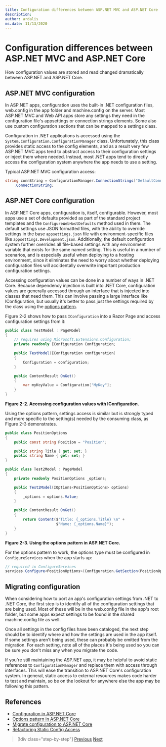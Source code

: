 ```yaml
---
title: Configuration differences between ASP.NET MVC and ASP.NET Core
description: 
author: ardalis
ms.date: 11/13/2020
---
```


# Configuration differences between ASP.NET MVC and ASP.NET Core

How configuration values are stored and read changed dramatically between ASP.NET and ASP.NET Core.

## ASP.NET MVC configuration

In ASP.NET apps, configuration uses the built-in .NET configuration files, web.config in the app folder and machine.config on the server. Most ASP.NET MVC and Web API apps store any settings they need in the configuration file's appsettings or connection strings elements. Some also use custom configuration sections that can be mapped to a settings class.

Configuration in .NET applications is accessed using the `System.Configuration.ConfigurationManager` class. Unfortunately, this class provides static access to the config elements, and as a result very few ASP.NET MVC apps tend to abstract access to their configuration settings or inject them where needed. Instead, most .NET apps tend to directly access the configuration system anywhere the app needs to use a setting.

Typical ASP.NET MVC configuration access:

```csharp
string connString = ConfigurationManager.ConnectionStrings["DefaultConnection"]
    .ConnectionString;
```

## ASP.NET Core configuration

In ASP.NET Core apps, configuration is, itself, configurable. However, most apps use a set of defaults provided as part of the standard project templates and the `ConfigureWebHostDefaults` method used in them. The default settings use JSON formatted files, with the ability to override settings in the base `appsettings.json` file with environment-specific files like `appsettings.Development.json`. Additionally, the default configuration system further overrides all file-based settings with any environment variable that exists for the same named setting. This is useful in a number of scenarios, and is especially useful when deploying to a hosting environment, since it eliminates the need to worry about whether deploying configuration files will accidentally overwrite important production configuration settings.

Accessing configuration values can be done in a number of ways in .NET Core. Because dependency injection is built into .NET Core, configuration values are generally accessed through an interface that is injected into classes that need them. This can involve passing a large interface like IConfiguration, but usually it's better to pass just the settings required by the class using the [options pattern](https://docs.microsoft.com/aspnet/core/fundamentals/configuration/options).

Figure 2-2 shows how to pass `IConfiguration` into a Razor Page and access configuration settings from it:

```csharp
public class TestModel : PageModel
{
    // requires using Microsoft.Extensions.Configuration;
    private readonly IConfiguration Configuration;

    public TestModel(IConfiguration configuration)
    {
        Configuration = configuration;
    }

    public ContentResult OnGet()
    {
        var myKeyValue = Configuration["MyKey"];
    }
}
```

**Figure 2-2. Accessing configuration values with IConfiguration.**

Using the options pattern, settings access is similar but is strongly typed and more specific to the setting(s) needed by the consuming class, as Figure 2-3 demonstrates.

```csharp
public class PositionOptions
{
    public const string Position = "Position";

    public string Title { get; set; }
    public string Name { get; set; }
}

public class Test2Model : PageModel
{
    private readonly PositionOptions _options;

    public Test2Model(IOptions<PositionOptions> options)
    {
        _options = options.Value;
    }

    public ContentResult OnGet()
    {
        return Content($"Title: {_options.Title} \n" +
                       $"Name: {_options.Name}");
    }
}
```

**Figure 2-3. Using the options pattern in ASP.NET Core.**

For the options pattern to work, the options type must be configured in `ConfigureServices` when the app starts up:

```csharp
// required in ConfigureServices
services.Configure<PositionOptions>(Configuration.GetSection(PositionOptions.Position));
```

## Migrating configuration

When considering how to port an app's configuration settings from .NET to .NET Core, the first step is to identify all of the configuration settings that are being used. Most of these will be in the web.config file in the app's root folder, but some apps expect settings to be found in the shared machine.config file as well.

Once all settings in the config files have been cataloged, the next step should be to identify where and how the settings are used in the app itself. If some settings aren't being used, these can probably be omitted from the migration. For each setting, note all of the places it's being used so you can be sure you don't miss any when you migrate the code.

If you're still maintaining the ASP.NET app, it may be helpful to avoid static references to `ConfigurationManager` and replace them with access through interfaces. This will ease the transition to ASP.NET Core's configuration system. In general, static access to external resources makes code harder to test and maintain, so be on the lookout for anywhere else the app may be following this pattern.

## References

- [Configuration in ASP.NET Core](https://docs.microsoft.com/aspnet/core/fundamentals/configuration/)
- [Options pattern in ASP.NET Core](https://docs.microsoft.com/aspnet/core/fundamentals/configuration/options)
- [Migrate configuration to ASP.NET Core](https://docs.microsoft.com/aspnet/core/migration/configuration)
- [Refactoring Static Config Access](https://ardalis.com/refactoring-static-config-access/)

>[!div class="step-by-step"]
>[Previous](middleware-modules-handlers.md)
>[Next](routing-differences.md)
